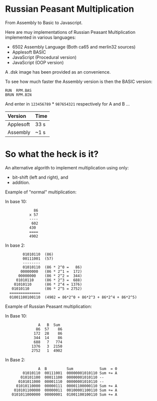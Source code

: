 # Russian Peasant Multiplication

From Assembly to Basic to Javascript.

Here are muy implementations of Russian Peasant Multiplication implemented in various languages:

* 6502 Assembly Language (Both ca65 and merlin32 sources)
* Applesoft BASIC
* JavaScript (Procedural version)
* JavaScript (OOP version)

A .dsk image has been provided as an convenience.

To see how much faster the Assembly version is then the BASIC version:

```
RUN  RPM.BAS
BRUN RPM.BIN
```

And enter in `123456789` * `987654321` respectively for A and B ...

| Version   | Time |
|:----------|:-----|
| Applesoft | 33 s |
| Assembly  | ~1 s |

# So what the heck is it?

An alternative algorith to implement multiplication using only:

* bit-shift (left and right), and
* addition.

Example of "normal" multiplication:

In base 10:

```
             86
           x 57
           ----
            602
           430
           ====
           4902
```

In base 2:

```
        01010110  (86)
        00111001  (57)
        --------
        01010110  (86 * 2^0 =   86)
       00000000   (86 * 2^1 =  172)
      00000000    (86 * 2^2 =  344)
     01010110     (86 * 2^3 =  688)
    01010110      (86 * 2^4 = 1376)
   01010110       (86 * 2^5 = 2752)
  ==============
  01001100100110  (4902 = 86*2^0 + 86*2^3 + 86*2^4 + 86*2^5)
```

Example of Russian Peasant multiplication:

In Base 10:

```
               A   B  Sum
              86  57    86
             172  28    86
             344  14    86
             688   7   774
            1376   3  2150
            2752   1  4902

```

In Base 2:

```
               A  B         Sum            Sum  = 0
        01010110  00111001  00000001010110 Sum += A
       010101100  00011100  00000001010110 --
      0101011000  00001110  00000001010110 --
     01010110000  00000111  00001100000110 Sum += A
    010101100000  00000011  00100001100110 Sum += A
   0101011000000  00000001  01001100100110 Sum += A
```
